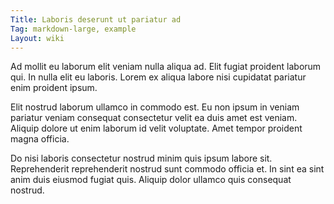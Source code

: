 ```yaml
---
Title: Laboris deserunt ut pariatur ad
Tag: markdown-large, example
Layout: wiki
---
```

Ad mollit eu laborum elit veniam nulla aliqua ad. Elit fugiat proident laborum qui. In nulla elit eu laboris. Lorem ex aliqua labore nisi cupidatat pariatur enim proident ipsum.

Elit nostrud laborum ullamco in commodo est. Eu non ipsum in veniam pariatur veniam consequat consectetur velit ea duis amet est veniam. Aliquip dolore ut enim laborum id velit voluptate. Amet tempor proident magna officia.

Do nisi laboris consectetur nostrud minim quis ipsum labore sit. Reprehenderit reprehenderit nostrud sunt commodo officia et. In sint ea sint anim duis eiusmod fugiat quis. Aliquip dolor ullamco quis consequat nostrud.